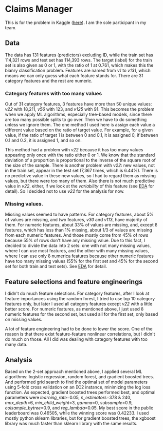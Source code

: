 # Claims Manager

This is for the problem in Kaggle
([here](https://www.kaggle.com/c/bnp-paribas-cardif-claims-management)). 
I am the sole participant in my team.

## Data
The data has 131 features (predictors) excluding ID,
while the train set has 114,321 rows and test set has
114,393 rows. 
The target (label) for the train set is also given as 0 or 1, with the ratio of
1 at 0.761,
which makes this the bianry classification problem.
Features are named from *v1* to *v131*, which means we can only guess
what each feature stands for.
There are 31 category features and the rest are numeric.


### Category features with too many values
Out of 31 category features, 3 features have more than 50 unique values: *v22*
with 18,211, *v56* with 123, and *v125* with 91.
This becomes the problem when we apply ML algorithms, especially tree-based
models, since there are too many possible splits to go over.
Then we have to do something unless we ignore them.
The one method I used here is assign each value a different value based on the ratio of 
target value. For example, for a given value, if the ratio of target 1 is
between 0 and 0.1, it is assigned 0, if between 0.1 and 0.2, it is assigned 1,
and so on.

This method had a problem with *v22* because it has too many values appearing
only once with the ratio either 0 or 1. We know that the standard deviation
of a proportion is proportional to the inverse of the square root of the size
of the sample. 
There is another problem with *v22*: new values, not in the train set, 
appear in the test set (7,367 times, which is 6.44%).
There is no predictive value in these new values, so I had to regard them as
missing values, but there were too many of them.
Also there is not much predictive value in *v22*, either, if we look at
the *variability* of this feature (see 
[EDA](https://github.com/suhanree/claims-manager/blob/master/code/ExploratoryAnalysis.ipynb)
for detail).
So I decided not to use *v22* for the analysis for now.

### Missing values.
Missing values seemed to have patterns.
For category features, about 5% of values are missing, and two features, 
*v30* and *v113*, have majority of them.
For numeric features, about 33% of values are missing, and, except 8 features,
which has less than 1% missing,
about 1/3 of values are missing from each numeric features.
And those mostly come from 45% of rows because 55% of rows don't have any
missing value.
Due to this fact, I decided to divide the data into 2 sets: one with not many
missing values, where I can use most features, and the other with many missing
values, where I can use only 8 numerica features because other numeric features
have too many missing values (55% for the first set and 45% for the second set
for both train and test sets).
See [EDA](https://github.com/suhanree/claims-manager/blob/master/code/ExploratoryAnalysis.ipynb)
for detail.

## Feature selections and feature engineerings
I didn't do much feature selections. For category features, after I look at
feature importances using the random forest, I tried to use top 10 category
features only, but later I used all category features except *v22* with a
little better score.
For numeric features, as mentioned above, I just used 8 numeric features for
the second set, but used all for the first set, only based on missing values.

A lot of feature engineering had to be done to lower the score.
One of the reason is that there exist feature-feature 
nonlinear correlations, but I didn't do much on those.
All I did was dealing with category features with too many data.

## Analysis
Based on the 2-set approach mentioned above, I applied several ML algorithms:
logistic regression, random forest, and gradient boosted trees.
And performed grid search to find the optimal set of model parameters using 
5-fold cross validation on an EC2 instance, minimizing the log loss function.
As expected, gradient boosted trees performed best, and optimal parameters were
*learning_rate*=0.05, *n_estimators*=378 & 240, *max_depth*=6, *min_child_weight*=3,
*gamma*=0, *subsample*=0.9, *colsample_bytree*=0.9, and *reg_lambda*=0.05.
My best score in the public leaderboard was 0.46505, while the winning score
was 0.42233.
I used mostly python sklearn libraries, but for gradient boosted trees, the xgboost
library was much faster than sklearn library with the same results.
